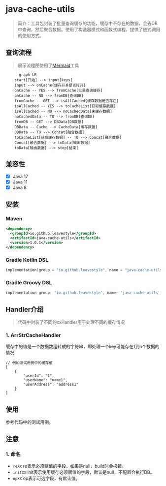 # java-cache-utils

> 简介：工具包封装了批量查询缓存的功能，缓存中不存在的数据，会去DB中查询，然后聚合数据。使用了构造器模式和函数式编程，提供了链式调用的使用方式。

## 查询流程
> 展示流程图使用了[Mermaid](https://github.com/BackMarket/github-mermaid-extension)工具

```mermaid
      graph LR
    start[开始] --> input[keys]
    input --> onCache{缓存开关是否打开}
    onCache -- YES --> fromCache[批量查询缓存]
    onCache -- NO --> fromDB{查询DB}
    fromCache -- GET --> isAllCached{缓存数据是否存在}
    isAllCached -- YES --> toCacheList[获取缓存数据]
    isAllCached -- NO --> noCachedData[未缓存数据]
    noCachedData -- TO --> fromDB[查询DB]
    fromDB -- GET --> DBData[DB数据]
    DBData -- Cache --> CacheData[缓存数据]
    DBData -- TO --> Concat[融合数据]
    toCacheList[获取缓存数据] -- TO --> Concat[融合数据]
    Concat[融合数据] --> toData[输出数据]
    toData[输出数据] --> stop[结束]
```

## 兼容性

- [x] Java 17
- [x] Java 11
- [x] Java 8

## 安装

### Maven

``` xml
<dependency>
  <groupId>io.github.leavestyle</groupId>
  <artifactId>java-cache-utils</artifactId>
  <version>1.0.1</version>
</dependency>
```

### Gradle Kotlin DSL

``` kotlin
implementation(group = "io.github.leavestyle", name = "java-cache-utils", version = "1.0.1")
```

### Gradle Groovy DSL

``` groovy
implementation group: 'io.github.leavestyle', name: 'java-cache-utils', version: '1.0.1'
```

## Handler介绍

> 代码中封装了不同的xxHandler用于处理不同的缓存情况

### 1. ArrStrCacheHandler

缓存中的值是一个数据数组转成的字符串，即处理一个key可能存在1到n个数据的情况

```
// 例如测试用例中的缓存值
[
	{
		"userId": "1",
		"userName": "name1",
		"userAddress": "address1"
	}
]
```

## 使用

参考代码中的测试用例。

## 注意

### 1. 命名

* `reXX` re表示必须赋值的字段，如果是null，build时会报错。
* `initXX` init表示使用缓存必须赋值的字段，默认是null，不配置会执行DB。
* `opXX` op表示可选字段，有默认值。